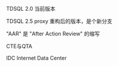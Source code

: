 TDSQL 2.0 当前版本

TDSQL 2.5 proxy 重构后的版本，是个新分支



"AAR" 是 "After Action Review" 的缩写



CTE与QTA







IDC Internet Data Center
